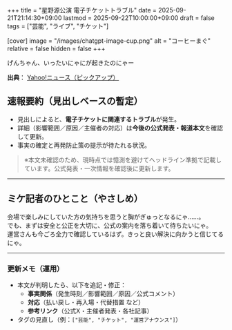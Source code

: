 +++
title = "星野源公演 電子チケットトラブル"
date = 2025-09-21T21:14:30+09:00
lastmod = 2025-09-22T10:00:00+09:00
draft = false
tags = ["芸能", "ライブ", "チケット"]

[cover]
image = "/images/chatgpt-image-cup.png"
alt = "コーヒーまぐ"
relative = false
hidden = false
+++


げんちゃん、いったいにゃにが起きたのにゃー
<!--more-->

**出典**： [Yahoo!ニュース（ピックアップ）](https://news.yahoo.co.jp/pickup/6553180?source=rss)

## 速報要約（見出しベースの暫定）
- 見出しによると、**電子チケットに関連するトラブル**が発生。
- 詳細（影響範囲／原因／主催者の対応）は**今後の公式発表・報道本文**を確認して更新。
- 事実の確定と再発防止策の提示が待たれる状況。

> ※本文未確認のため、現時点では憶測を避けてヘッドライン準拠で記載しています。公式発表・一次情報を確認後に更新します。

---

## ミケ記者のひとこと（やさしめ）
会場で楽しみにしていた方の気持ちを思うと胸がぎゅっとなるにゃ……。  
でも、まずは安全と公正を大切に、公式の案内を落ち着いて待ちたいにゃ。  
運営さんも今ごろ全力で確認しているはず。きっと良い解決に向かうと信じてるにゃ。

---

### 更新メモ（運用）
- 本文が判明したら、以下を追記・修正：
  - **事実関係**（発生時刻／影響範囲／原因／公式コメント）
  - **対応**（払い戻し・再入場・代替措置 など）
  - **参考リンク**（公式X・主催者発表・各社記事）
- タグの見直し（例：`["芸能", "チケット", "運営アナウンス"]`）
